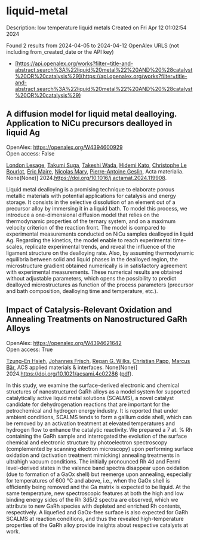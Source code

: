 # liquid-metal
Description: low temperature liquid metals
Created on Fri Apr 12 01:02:54 2024

Found 2 results from 2024-04-05 to 2024-04-12
OpenAlex URLS (not including from_created_date or the API key)
- [https://api.openalex.org/works?filter=title-and-abstract.search%3A%22liquid%20metal%22%20AND%20%28catalyst%20OR%20catalysis%29](https://api.openalex.org/works?filter=title-and-abstract.search%3A%22liquid%20metal%22%20AND%20%28catalyst%20OR%20catalysis%29)

## A diffusion model for liquid metal dealloying. Application to NiCu precursors dealloyed in liquid Ag   

OpenAlex: https://openalex.org/W4394600929    
Open access: False
    
[London Lesage](https://openalex.org/A5036413127), [Takumi Suga](https://openalex.org/A5084746380), [Takeshi Wada](https://openalex.org/A5041188879), [Hidemi Kato](https://openalex.org/A5053794201), [Christophe Le Bourlot](https://openalex.org/A5029946801), [Éric Maire](https://openalex.org/A5038738752), [Nicolas Mary](https://openalex.org/A5033042710), [Pierre-Antoine Geslin](https://openalex.org/A5011610771), Acta materialia. None(None)] 2024.https://doi.org/10.1016/j.actamat.2024.119908.
    
Liquid metal dealloying is a promising technique to elaborate porous metallic materials with potential applications for catalysis and energy storage. It consists in the selective dissolution of an element out of a precursor alloy by immersing it in a liquid bath. To model this process, we introduce a one-dimensional diffusion model that relies on the thermodynamic properties of the ternary system, and on a maximum velocity criterion of the reaction front. The model is compared to experimental measurements conducted on NiCu samples dealloyed in liquid Ag. Regarding the kinetics, the model enable to reach experimental time-scales, replicate experimental trends, and reveal the influence of the ligament structure on the dealloying rate. Also, by assuming thermodynamic equilibria between solid and liquid phases in the dealloyed region, the microstructure gradient obtained numerically is in satisfactory agreement with experimental measurements. These numerical results are obtained without adjustable parameters, which opens the possibility to predict dealloyed microstructures as function of the process parameters (precursor and bath composition, dealloying time and temperature, etc.).    

    

## Impact of Catalysis-Relevant Oxidation and Annealing Treatments on Nanostructured GaRh Alloys   

OpenAlex: https://openalex.org/W4394621642    
Open access: True
    
[Tzung-En Hsieh](https://openalex.org/A5033127863), [Johannes Frisch](https://openalex.org/A5039849571), [Regan G. Wilks](https://openalex.org/A5086358033), [Christian Papp](https://openalex.org/A5071842639), [Marcus Bär](https://openalex.org/A5084897727), ACS applied materials & interfaces. None(None)] 2024.https://doi.org/10.1021/acsami.4c02286 ([pdf](https://pubs.acs.org/doi/pdf/10.1021/acsami.4c02286)).
    
In this study, we examine the surface-derived electronic and chemical structures of nanostructured GaRh alloys as a model system for supported catalytically active liquid metal solutions (SCALMS), a novel catalyst candidate for dehydrogenation reactions that are important for the petrochemical and hydrogen energy industry. It is reported that under ambient conditions, SCALMS tends to form a gallium oxide shell, which can be removed by an activation treatment at elevated temperatures and hydrogen flow to enhance the catalytic reactivity. We prepared a 7 at. % Rh containing the GaRh sample and interrogated the evolution of the surface chemical and electronic structure by photoelectron spectroscopy (complemented by scanning electron microscopy) upon performing surface oxidation and (activation treatment mimicking) annealing treatments in ultrahigh vacuum conditions. The initially pronounced Rh 4d and Fermi level-derived states in the valence band spectra disappear upon oxidation (due to formation of a GaOx shell) but reemerge upon annealing, especially for temperatures of 600 °C and above, i.e., when the GaOx shell is efficiently being removed and the Ga matrix is expected to be liquid. At the same temperature, new spectroscopic features at both the high and low binding energy sides of the Rh 3d5/2 spectra are observed, which we attribute to new GaRh species with depleted and enriched Rh contents, respectively. A liquefied and GaOx-free surface is also expected for GaRh SCALMS at reaction conditions, and thus the revealed high-temperature properties of the GaRh alloy provide insights about respective catalysts at work.    

    
